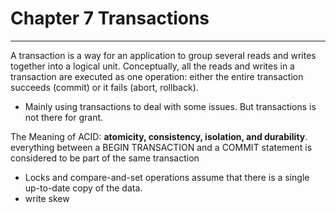 # Chapter 7 Transactions
---
A transaction is a way for an application to group several reads and writes together into a logical unit. Conceptually, all the reads and writes in a transaction are executed as one operation: either the entire transaction succeeds (commit) or it fails (abort, rollback).
* Mainly using transactions to deal with some issues. But transactions is not there for grant.

The Meaning of ACID: **atomicity, consistency, isolation, and durability**. everything between a BEGIN TRANSACTION and a COMMIT statement is considered to be part of the same transaction

* Locks and compare-and-set operations assume that there is a single up-to-date copy of the data. 
* write skew 

